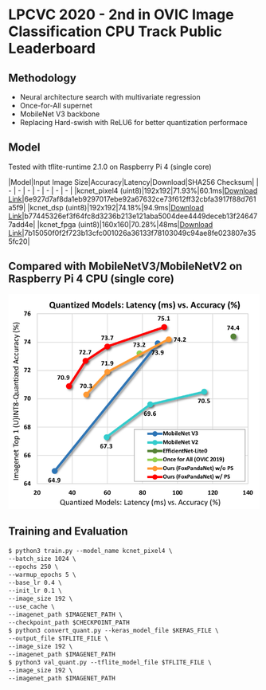 # LPCVC 2020 - 2nd in OVIC Image Classification CPU Track Public Leaderboard

## Methodology

+ Neural architecture search with multivariate regression
+ Once-for-All supernet
+ MobileNet V3 backbone
+ Replacing Hard-swish with ReLU6 for better quantization performace

## Model

Tested with tflite-runtime 2.1.0 on Raspberry Pi 4 (single core)

|Model|Input Image Size|Accuracy|Latency|Download|SHA256 Checksum|
| - | - | - | - | - | - | - |
|kcnet_pixel4 (uint8)|192x192|71.93%|60.1ms|[Download Link](https://drive.google.com/file/d/1zToDUmViDMmAAziz4ozAna-1uF7ZJ4-y/view?usp=sharing)|6e927d7af8da1eb9297017ebe92a67632ce73f612ff32cbfa3917f88d761a5f9|
|kcnet_dsp (uint8)|192x192|74.18%|94.9ms|[Download Link](https://drive.google.com/file/d/1HebGFcB60mm0VM8P2KwH9FlVerIf0nda/view?usp=sharing)|b77445326ef3f64fc8d3236b213e121aba5004dee4449deceb13f246477add4e|
|kcnet_fpga (uint8)|160x160|70.28%|48ms|[Download Link](https://drive.google.com/file/d/1WNbI244hUU3vSmXlMAiXK0Do_PU3wLva/view?usp=sharing)|7b15050f0f2f723b13cfc001026a36133f78103049c94ae8fe023807e355fc20|


## Compared with MobileNetV3/MobileNetV2 on Raspberry Pi 4 CPU (single core)

![](https://raw.githubusercontent.com/great8nctu/lpcvc20/master/figures/rpi4_cpu_compare.png)

## Training and Evaluation

```
$ python3 train.py --model_name kcnet_pixel4 \
--batch_size 1024 \
--epochs 250 \
--warmup_epochs 5 \
--base_lr 0.4 \
--init_lr 0.1 \
--image_size 192 \
--use_cache \
--imagenet_path $IMAGENET_PATH \
--checkpoint_path $CHECKPOINT_PATH
$ python3 convert_quant.py --keras_model_file $KERAS_FILE \
--output_file $TFLITE_FILE \
--image_size 192 \
--imagenet_path $IMAGENET_PATH
$ python3 val_quant.py --tflite_model_file $TFLITE_FILE \
--image_size 192 \
--imagenet_path $IMAGENET_PATH
```

